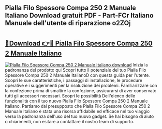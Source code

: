 ## Pialla Filo Spessore Compa 250 2 Manuale Italiano Download gratuit PDF - Part-FCr Italiano Manuale dell'utente di riparazione o2ZOj

# <h2><a href="http://dfbp1np.blite.top/?on=Pialla+Filo+Spessore+Compa+250+2+Manuale+Italiano">🔗Download 👉🔴 Pialla Filo Spessore Compa 250 2 Manuale Italiano</a></h2>

[![Pialla Filo Spessore Compa 250 2 Manuale Italiano download](https://i.imgur.com/lujVjoI.png)](http://dfbp1np.blite.top/?on=Pialla+Filo+Spessore+Compa+250+2+Manuale+Italiano)
Inizia la padronanza del prodotto qui Scopri tutto il potenziale del tuo Pialla Filo Spessore Compa 250 2 Manuale ItalianoD con questa guida per l'utente. Scopri le sue caratteristiche, i passaggi di installazione, le procedure operative e i suggerimenti per la risoluzione dei problemi. Familiarizzare con la confezione prima di smaltire la confezione, assicurarsi di aver conservato tutti gli accessori necessari. Scopri le possibilità Dell'elenco delle funzionalità con il tuo nuovo Pialla Filo Spessore Compa 250 2 Manuale Italiano. Partiamo dal presupposto che Pialla Filo Spessore Compa 250 2 Manuale Italiano è stata una risorsa affidabile ed efficace nel tuo viaggio verso la padronanza dell'uso del tuo nuovo gadget. Se hai bisogno di aiuto o chiarimenti, non esitare a contattare il nostro team di supporto.
